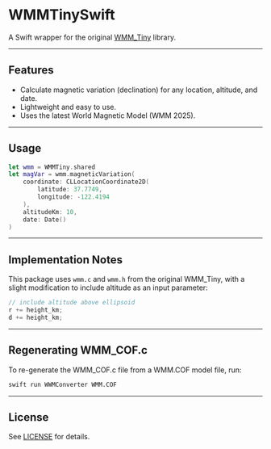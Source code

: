 # WMMTinySwift

A Swift wrapper for the original [WMM_Tiny](https://github.com/miniwinwm/WMM_Tiny) library.

---

## Features

- Calculate magnetic variation (declination) for any location, altitude, and date.
- Lightweight and easy to use.
- Uses the latest World Magnetic Model (WMM 2025).

---

## Usage

```swift
let wmm = WMMTiny.shared
let magVar = wmm.magneticVariation(
    coordinate: CLLocationCoordinate2D(
        latitude: 37.7749,
        longitude: -122.4194
    ),
    altitudeKm: 10,
    date: Date()
)
```

---

## Implementation Notes

This package uses `wmm.c` and `wmm.h` from the original WMM_Tiny, with a slight modification to include altitude as an input parameter:

```c
// include altitude above ellipsoid
r += height_km;
d += height_km;
```

---

## Regenerating WMM_COF.c

To re-generate the WMM_COF.c file from a WMM.COF model file, run:

```sh
swift run WWMConverter WMM.COF
```

---

## License

See [LICENSE](LICENSE) for details.
